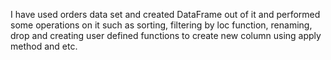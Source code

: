 I have used orders data set and created DataFrame out of it and performed some operations on it such as sorting, filtering by loc function, renaming, drop and creating user defined functions
to create new column using apply method and etc. 
